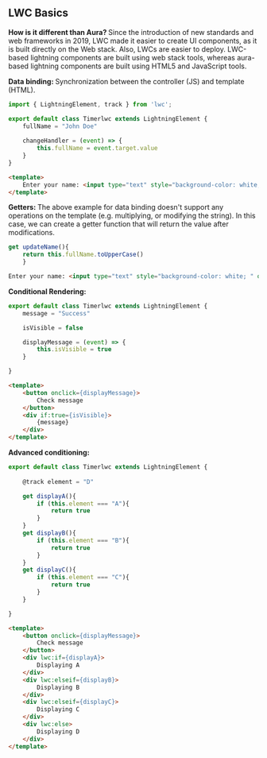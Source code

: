 ## LWC Basics

<b>How is it different than Aura? </b>Since the introduction of new standards and web frameworks in 2019, LWC made it easier to create UI components, as it is built directly on the Web stack. Also, LWCs are easier to deploy. LWC-based lightning components are built using web stack tools, whereas aura-based lightning components are built using HTML5 and JavaScript tools.

<b>Data binding: </b>Synchronization between the controller (JS) and template (HTML). 

```javascript
import { LightningElement, track } from 'lwc';

export default class Timerlwc extends LightningElement {
    fullName = "John Doe"
    
    changeHandler = (event) => {
        this.fullName = event.target.value
    }
}
```

```html
<template>
    Enter your name: <input type="text" style="background-color: white; " onkeyup = {changeHandler}>{fullName}
</template>
```

<b>Getters: </b>The above example for data binding doesn't support any operations on the template (e.g. multiplying, or modifying the string). In this case, we can create a getter function that will return the value after modifications. 

```javascript
get updateName(){
    return this.fullName.toUpperCase()
    }
```

```html
Enter your name: <input type="text" style="background-color: white; " onkeyup = {changeHandler}>{updateName}
```

<b>Conditional Rendering: </b>

```javascript
export default class Timerlwc extends LightningElement {
    message = "Success"

    isVisible = false

    displayMessage = (event) => {
        this.isVisible = true
    }

}
```

```html
<template>
    <button onclick={displayMessage}>
        Check message
    </button>
    <div if:true={isVisible}>
        {message}
    </div>
</template>
```

<b>Advanced conditioning: </b>

```javascript
export default class Timerlwc extends LightningElement {
    
    @track element = "D"

    get displayA(){
        if (this.element === "A"){
            return true
        }
    }
    get displayB(){
        if (this.element === "B"){
            return true
        }
    }
    get displayC(){
        if (this.element === "C"){
            return true
        }
    }

}
```

```html
<template>
    <button onclick={displayMessage}>
        Check message
    </button>
    <div lwc:if={displayA}>
        Displaying A
    </div>
    <div lwc:elseif={displayB}>
        Displaying B
    </div>
    <div lwc:elseif={displayC}>
        Displaying C
    </div>
    <div lwc:else>
        Displaying D
    </div>
</template>
```
